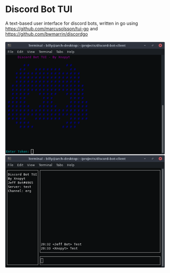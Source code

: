 # Discord Bot TUI

A text-based user interface for discord bots, written in go using https://github.com/marcusolsson/tui-go and https://github.com/bwmarrin/discordgo
<br /><br />
![Screenshot 1](https://raw.githubusercontent.com/Xnopyt/discord-bot-tui/master/screenshots/scrsh1.png "Screenshot 1")
![Screenshot 2](https://raw.githubusercontent.com/Xnopyt/discord-bot-tui/master/screenshots/scrsh2.png "Screenshot 2")